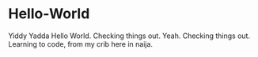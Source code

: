 # Hello-World
Yiddy Yadda Hello World. Checking things out. 
Yeah. Checking things out. Learning to code, from my crib here in naija. 

